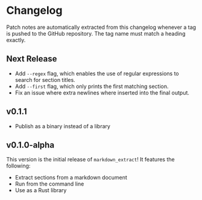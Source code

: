 # Changelog

Patch notes are automatically extracted from this changelog whenever a tag is
pushed to the GitHub repository. The tag name must match a heading exactly.


## Next Release

- Add `--regex` flag, which enables the use of regular expressions to search
  for section titles.
- Add `--first` flag, which only prints the first matching section.
- Fix an issue where extra newlines where inserted into the final output.


## v0.1.1

- Publish as a binary instead of a library


## v0.1.0-alpha

This version is the initial release of `markdown_extract`! It features the
following:

- Extract sections from a markdown document
- Run from the command line
- Use as a Rust library
